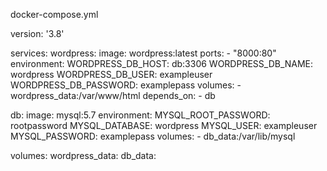docker-compose.yml

version: '3.8'

services:
  wordpress:
    image: wordpress:latest
    ports:
      - "8000:80"
    environment:
      WORDPRESS_DB_HOST: db:3306
      WORDPRESS_DB_NAME: wordpress
      WORDPRESS_DB_USER: exampleuser
      WORDPRESS_DB_PASSWORD: examplepass
    volumes:
      - wordpress_data:/var/www/html
    depends_on:
      - db

  db:
    image: mysql:5.7
    environment:
      MYSQL_ROOT_PASSWORD: rootpassword
      MYSQL_DATABASE: wordpress
      MYSQL_USER: exampleuser
      MYSQL_PASSWORD: examplepass
    volumes:
      - db_data:/var/lib/mysql

volumes:
  wordpress_data:
  db_data:

